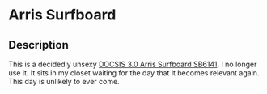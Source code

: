 Arris Surfboard
===============

Description
-----------

This is a decidedly unsexy [DOCSIS 3.0 Arris Surfboard SB6141](https://smile.amazon.com/ARRIS-SURFboard-SB6141-DOCSIS-Cable/dp/B00AJHDZSI/ref=sr_1_6?keywords=arris+sb6141&qid=1550537801&s=electronics&sr=1-6).  I no longer use it.  It sits in my closet waiting for the day that it becomes relevant again.  This day is unlikely to ever come.

